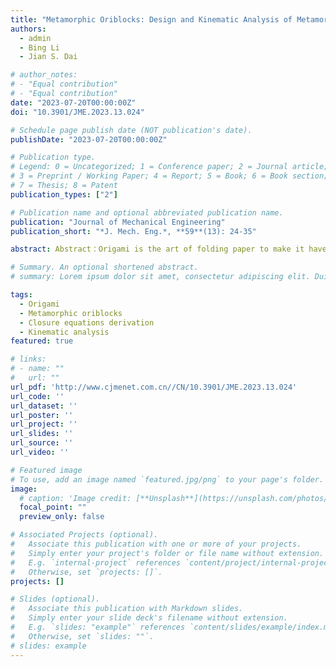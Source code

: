 ```yaml
---
title: "Metamorphic Oriblocks: Design and Kinematic Analysis of Metamorphic Oriblocks Constructed by Cutting and Linking Cylinders/Cones"
authors:
  - admin
  - Bing Li
  - Jian S. Dai

# author_notes:
# - "Equal contribution"
# - "Equal contribution"
date: "2023-07-20T00:00:00Z"
doi: "10.3901/JME.2023.13.024"

# Schedule page publish date (NOT publication's date).
publishDate: "2023-07-20T00:00:00Z"

# Publication type.
# Legend: 0 = Uncategorized; 1 = Conference paper; 2 = Journal article;
# 3 = Preprint / Working Paper; 4 = Report; 5 = Book; 6 = Book section;
# 7 = Thesis; 8 = Patent
publication_types: ["2"]

# Publication name and optional abbreviated publication name.
publication: "Journal of Mechanical Engineering"
publication_short: "*J. Mech. Eng.*, **59**(13): 24-35"

abstract: Abstract：Origami is the art of folding paper to make it have an excellent folding effect. In order to apply it to the field of robotics and mechanisms, researchers have successively proposed design methods of thick-panel origamis to enable origami to be widely used in the design of foldable mechanisms and reconfigurable mechanisms. Although the thick-panel origamis are kinematically equivalent to zero-thickness origamis, researchers only consider translating the creases to obtain rotational axes of thick-panel origamis in the design process. Therefore, all the rotational axes are parallel to the kinematically equivalent zero-thickness origamis when the thick-panel origamis are at their deployed configuration. Namely, all the rotational axes are parallel to a certain plane. To break through the limitation of the design method of thick-panel origamis, a general design method of metamorphic oriblocks was proposed based on cylinders and cones, which constructs general types of cylindrical and conical oriblocks. This research will also deduce the closure equations of these metamorphic oriblocks, and give examples to analyze the kinematics of different types of metamorphic oriblocks. The metamorphic oriblocks designed in this paper has potential application prospects in the fields of foldable mechanisms, over-constrained mechanisms and configurable mechanisms.

# Summary. An optional shortened abstract.
# summary: Lorem ipsum dolor sit amet, consectetur adipiscing elit. Duis posuere tellus ac convallis placerat. Proin tincidunt magna sed ex sollicitudin condimentum.

tags:
  - Origami
  - Metamorphic oriblocks
  - Closure equations derivation
  - Kinematic analysis
featured: true

# links:
# - name: ""
#   url: ""
url_pdf: 'http://www.cjmenet.com.cn//CN/10.3901/JME.2023.13.024'
url_code: ''
url_dataset: ''
url_poster: ''
url_project: ''
url_slides: ''
url_source: ''
url_video: ''

# Featured image
# To use, add an image named `featured.jpg/png` to your page's folder. 
image:
  # caption: 'Image credit: [**Unsplash**](https://unsplash.com/photos/jdD8gXaTZsc)'
  focal_point: ""
  preview_only: false

# Associated Projects (optional).
#   Associate this publication with one or more of your projects.
#   Simply enter your project's folder or file name without extension.
#   E.g. `internal-project` references `content/project/internal-project/index.md`.
#   Otherwise, set `projects: []`.
projects: []

# Slides (optional).
#   Associate this publication with Markdown slides.
#   Simply enter your slide deck's filename without extension.
#   E.g. `slides: "example"` references `content/slides/example/index.md`.
#   Otherwise, set `slides: ""`.
# slides: example
---
```


